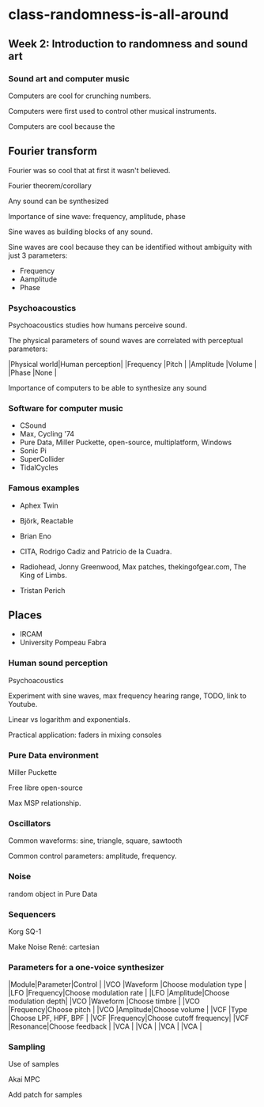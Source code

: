 # class-randomness-is-all-around

## Week 2:  Introduction to randomness and sound art

### Sound art and computer music

Computers are cool for crunching numbers.

Computers were first used to control other musical instruments.

Computers are cool because the

## Fourier transform

Fourier was so cool that at first it wasn't believed.

Fourier theorem/corollary

Any sound can be synthesized

Importance of sine wave: frequency, amplitude, phase

Sine waves as building blocks of any sound.

Sine waves are cool because they can be identified without ambiguity with just 3 parameters:

* Frequency
* Aamplitude
* Phase

### Psychoacoustics

Psychoacoustics studies how humans perceive sound.

The physical parameters of sound waves are correlated with perceptual parameters:

|Physical world|Human perception|
|Frequency     |Pitch           |
|Amplitude     |Volume          |
|Phase         |None            |


Importance of computers to be able to synthesize any sound



### Software for computer music

* CSound
* Max, Cycling '74
* Pure Data, Miller Puckette, open-source, multiplatform, Windows
* Sonic Pi
* SuperCollider
* TidalCycles

### Famous examples

* Aphex Twin

* Björk, Reactable

* Brian Eno

* CITA, Rodrigo Cadiz and Patricio de la Cuadra.

* Radiohead, Jonny Greenwood, Max patches, thekingofgear.com, The King of Limbs.

* Tristan Perich

## Places

* IRCAM
* University Pompeau Fabra

### Human sound perception

Psychoacoustics

Experiment with sine waves, max frequency hearing range, TODO, link to Youtube.

Linear vs logarithm and exponentials.

Practical application: faders in mixing consoles

### Pure Data environment

Miller Puckette

Free libre open-source

Max MSP relationship.

### Oscillators

Common waveforms: sine, triangle, square, sawtooth

Common control parameters: amplitude, frequency.

### Noise

random object in Pure Data

### Sequencers

Korg SQ-1

Make Noise René: cartesian

### Parameters for a one-voice synthesizer

|Module|Parameter|Control                |
|VCO   |Waveform |Choose modulation type |
|LFO   |Frequency|Choose modulation rate |
|LFO   |Amplitude|Choose modulation depth|
|VCO   |Waveform |Choose timbre          |
|VCO   |Frequency|Choose pitch           |
|VCO   |Amplitude|Choose volume          |
|VCF   |Type     |Choose LPF, HPF, BPF   |
|VCF   |Frequency|Choose cutoff frequency|
|VCF   |Resonance|Choose feedback        |
|VCA   |
|VCA   |
|VCA   |
|VCA   |


### Sampling

Use of samples

Akai MPC

Add patch for samples
